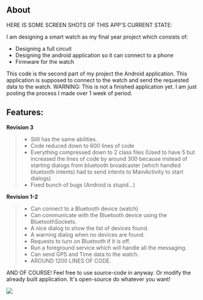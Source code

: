 About
-------------

HERE IS SOME SCREEN SHOTS OF THIS APP'S CURRENT STATE:


I am designing a smart watch as my final year project which consists of:

- Designing a full circuit
- Designing the android application so it can connect to a phone
- Firmware for the watch

This code is the second part of my project the Android application. This application is supposed to connect to the watch and send the requested data to the watch. WARNING: This is not a finished application yet. I am just posting the process I made over 1 week of period.

Features:
-------------

**Revision 3**
> - Still has the same abilities.
> - Code reduced down to 600 lines of code
> - Everything compressed down to 2 class files (Used to have 5 but increased the lines of code by around 300 because instead of starting dialogs from bluetooth broadcaster (which handled bluetooth intents) had to send intents to MainActivity to start dialogs)
> - Fixed bunch of bugs (Android is stupid...)

**Revision 1-2**
> - Can connect to a Bluetooth device (watch)
> - Can communicate with the Bluetooth device using the BluetoothSockets.
> - A nice dialog to show the list of devices found.
> - A warning dialog when no devices are found.
> - Requests to turn on Bluetooth if it is off.
> - Run a foreground service which will handle all the messaging.
> - Can send GPS and Time data to the watch.
> - AROUND 1200 LINES OF CODE.
 

AND OF COURSE!
Feel free to use source-code in anyway. Or modify the already built application. It's open-source do whatever you want!

![](http://www.mememaker.net/static/images/memes/4615246.jpg)
